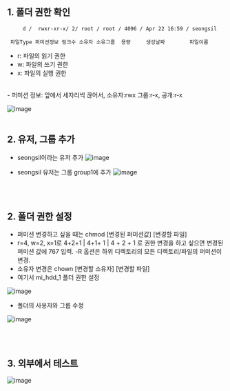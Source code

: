 ## 1. 폴더 권한 확인
         d /  rwxr-xr-x/ 2/ root / root / 4096 / Apr 22 16:59 / seongsil

     파일Type 퍼미션정보 링크수 소유자 소유그룹  용량     생성날짜        파일이름
     
- r: 파일의 읽기 권한 <br/>
- w: 파일의 쓰기 권한 <br/>
- x: 파일의 실행 권한 <br/>
<br/>
- 퍼미션 정보: 앞에서 세자리씩 끊어서, 소유자:rwx 그룹:r-x, 공개:r-x

![image](https://user-images.githubusercontent.com/44438752/62207990-9243d800-b3d0-11e9-83bf-a6e38d8c213e.png)
<br/><br/>

## 2. 유저, 그룹 추가

- seongsil이라는 유저 추가
![image](https://user-images.githubusercontent.com/44438752/62208031-a982c580-b3d0-11e9-93fa-d8a4c2f0b54c.png)

- seongsil 유저는 그룹 group1에 추가
![image](https://user-images.githubusercontent.com/44438752/62208033-abe51f80-b3d0-11e9-926e-d45d17b56657.png)


<br/><br/>

## 2. 폴더 권한 설정
- 퍼미션 변경하고 싶을 때는 chmod [변경된 퍼미션값] [변경할 파일]
- r=4, w=2, x=1로 4+2+1 | 4+1+ 1 | 4 + 2 + 1 로 권한 변경을 하고 싶으면 변경된 퍼미션 값에 767 입력. -R 옵션은 하위 디렉토리의 모든 디렉토리/파일의 퍼미션이 변경.
- 소유자 변경은 chown [변경할 소유자] [변경할 파일]
- 여기서 mi_hdd_1 폴더 권한 설정

![image](https://user-images.githubusercontent.com/44438752/62207972-85bf7f80-b3d0-11e9-9415-d46eaae5bce2.png)


- 폴더의 사용자와 그룹 수정


![image](https://user-images.githubusercontent.com/44438752/62208216-2615a400-b3d1-11e9-97cd-d094df15bea8.png)


<br/><br/>

## 3. 외부에서 테스트


![image](https://user-images.githubusercontent.com/44438752/62208267-4b0a1700-b3d1-11e9-964f-7a7395c4d4ab.png)
